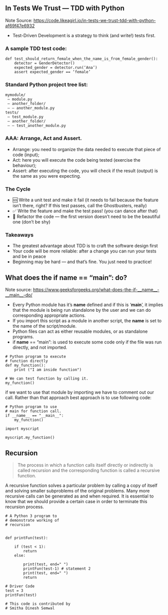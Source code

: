 ## In Tests We Trust — TDD with Python
Note Source: https://code.likeagirl.io/in-tests-we-trust-tdd-with-python-af69f47e6932
- Test-Driven Development is a strategy to think (and write!) tests first.

### A sample TDD test code:

```
def test_should_return_female_when_the_name_is_from_female_gender():
    detector = GenderDetector()
    expected_gender = detector.run(‘Ana’)
    assert expected_gender == ‘female’
```

### Standard Python project tree list:

```
mymodule/
 — module.py
 — another_folder/
 — — another_module.py
tests/
 — test_module.py
 — another_folder/
 — — test_another_module.py
```
 ### AAA: Arrange, Act and Assert.

- Arrange: you need to organize the data needed to execute that piece of code (input);
- Act: here you will execute the code being tested (exercise the behaviour);
- Assert: after executing the code, you will check if the result (output) is the same as you were expecting.

### The Cycle

- 🆘 Write a unit test and make it fail (it needs to fail because the feature isn’t there, right? If this test passes, call the Ghostbusters, really)
- ✅ Write the feature and make the test pass! (you can dance after that)
- 🔵 Refactor the code — the first version doesn’t need to be the beautiful one (don’t be shy)

### Takeaways

- The greatest advantage about TDD is to craft the software design first
- Your code will be more reliable: after a change you can run your tests and be in peace
- Beginning may be hard — and that’s fine. You just need to practice!

## What does the if __name__ == “__main__”: do?
Note source: https://www.geeksforgeeks.org/what-does-the-if-__name__-__main__-do/

- Every Python module has it’s __name__ defined and if this is ‘__main__’, it implies that the module is being run standalone by the user and we can do corresponding appropriate actions.
- If you import this script as a module in another script, the __name__ is set to the name of the script/module.
- Python files can act as either reusable modules, or as standalone programs.
- if __name__ == “main”: is used to execute some code only if the file was run directly, and not imported.

```
# Python program to execute
# function directly
def my_function():
	print ("I am inside function")

# We can test function by calling it.
my_function()
```
if we want to use that module by importing we have to comment out our call. Rather than that approach best approach is to use following code: 
```angular2html
# Python program to use
# main for function call.
if __name__ == "__main__":
	my_function()

import myscript

myscript.my_function()
```
## Recursion

>The process in which a function calls itself directly or indirectly is called recursion 
>and the corresponding function is called a recursive function.

A recursive function solves a particular problem by calling a copy of itself 
and solving smaller subproblems of the original problems. Many more recursive calls can be generated as and when required. 
It is essential to know that we should provide a certain case in order to terminate this recursion process.

```angular2html
# A Python 3 program to
# demonstrate working of
# recursion


def printFun(test):

	if (test < 1):
		return
	else:

		print(test, end=" ")
		printFun(test-1) # statement 2
		print(test, end=" ")
		return

# Driver Code
test = 3
printFun(test)

# This code is contributed by
# Smitha Dinesh Semwal
```